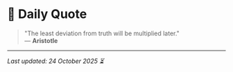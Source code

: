 # 📜 Daily Quote

> "The least deviation from truth will be multiplied later."  
> — **Aristotle**

---

_Last updated: 24 October 2025 ⏳_
